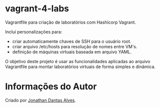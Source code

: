 # vagrant-4-labs

Vagrantfile para criação de laboratórios com Hashicorp Vagrant.

Incluí personalizações para:

* criar automaticamente chaves de SSH para o usuário root.
* criar arquivo /etc/hosts para resolução de nomes entre VM's.
* definição de máquinas virtuais baseada em arquivo YAML.

O objetivo deste projeto é usar as funcionalidades aplicadas ao arquivo Vagrantfile para montar laboratórios virtuais de forma simples e dinâmica.

# Informações do Autor

Criado por [Jonathan Dantas Alves](https://www.linkedin.com/in/jonathandantasalves/).
